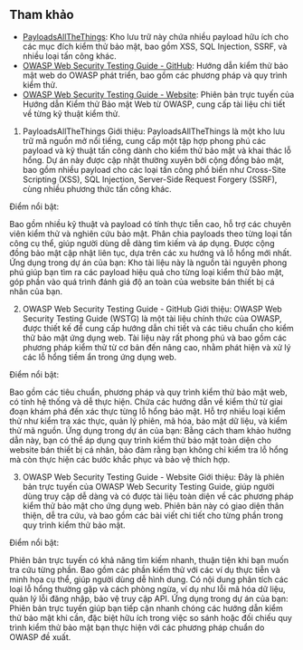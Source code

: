 ## Tham khảo

- [PayloadsAllTheThings](https://github.com/swisskyrepo/PayloadsAllTheThings): Kho lưu trữ này chứa nhiều payload hữu ích cho các mục đích kiểm thử bảo mật, bao gồm XSS, SQL Injection, SSRF, và nhiều loại tấn công khác.
- [OWASP Web Security Testing Guide - GitHub](https://github.com/OWASP/wstg/tree/master/document/4-Web_Application_Security_Testing): Hướng dẫn kiểm thử bảo mật web do OWASP phát triển, bao gồm các phương pháp và quy trình kiểm thử.
- [OWASP Web Security Testing Guide - Website](https://owasp.org/www-project-web-security-testing-guide/v42/): Phiên bản trực tuyến của Hướng dẫn Kiểm thử Bảo mật Web từ OWASP, cung cấp tài liệu chi tiết về từng kỹ thuật kiểm thử.

1. PayloadsAllTheThings
Giới thiệu:
PayloadsAllTheThings là một kho lưu trữ mã nguồn mở nổi tiếng, cung cấp một tập hợp phong phú các payload và kỹ thuật tấn công dành cho kiểm thử bảo mật và khai thác lỗ hổng. Dự án này được cập nhật thường xuyên bởi cộng đồng bảo mật, bao gồm nhiều payload cho các loại tấn công phổ biến như Cross-Site Scripting (XSS), SQL Injection, Server-Side Request Forgery (SSRF), cùng nhiều phương thức tấn công khác.

Điểm nổi bật:

Bao gồm nhiều kỹ thuật và payload có tính thực tiễn cao, hỗ trợ các chuyên viên kiểm thử và nghiên cứu bảo mật.
Phân chia payloads theo từng loại tấn công cụ thể, giúp người dùng dễ dàng tìm kiếm và áp dụng.
Được cộng đồng bảo mật cập nhật liên tục, dựa trên các xu hướng và lỗ hổng mới nhất.
Ứng dụng trong dự án của bạn:
Kho tài liệu này là nguồn tài nguyên phong phú giúp bạn tìm ra các payload hiệu quả cho từng loại kiểm thử bảo mật, góp phần vào quá trình đánh giá độ an toàn của website bán thiết bị cá nhân của bạn.

2. OWASP Web Security Testing Guide - GitHub
Giới thiệu:
OWASP Web Security Testing Guide (WSTG) là một tài liệu chính thức của OWASP, được thiết kế để cung cấp hướng dẫn chi tiết và các tiêu chuẩn cho kiểm thử bảo mật ứng dụng web. Tài liệu này rất phong phú và bao gồm các phương pháp kiểm thử từ cơ bản đến nâng cao, nhằm phát hiện và xử lý các lỗ hổng tiềm ẩn trong ứng dụng web.

Điểm nổi bật:

Bao gồm các tiêu chuẩn, phương pháp và quy trình kiểm thử bảo mật web, có tính hệ thống và dễ thực hiện.
Chứa các hướng dẫn về kiểm thử từ giai đoạn khám phá đến xác thực từng lỗ hổng bảo mật.
Hỗ trợ nhiều loại kiểm thử như kiểm tra xác thực, quản lý phiên, mã hóa, bảo mật dữ liệu, và kiểm thử mã nguồn.
Ứng dụng trong dự án của bạn:
Bằng cách tham khảo hướng dẫn này, bạn có thể áp dụng quy trình kiểm thử bảo mật toàn diện cho website bán thiết bị cá nhân, bảo đảm rằng bạn không chỉ kiểm tra lỗ hổng mà còn thực hiện các bước khắc phục và bảo vệ thích hợp.

3. OWASP Web Security Testing Guide - Website
Giới thiệu:
Đây là phiên bản trực tuyến của OWASP Web Security Testing Guide, giúp người dùng truy cập dễ dàng và có được tài liệu toàn diện về các phương pháp kiểm thử bảo mật cho ứng dụng web. Phiên bản này có giao diện thân thiện, dễ tra cứu, và bao gồm các bài viết chi tiết cho từng phần trong quy trình kiểm thử bảo mật.

Điểm nổi bật:

Phiên bản trực tuyến có khả năng tìm kiếm nhanh, thuận tiện khi bạn muốn tra cứu từng phần.
Bao gồm các phần kiểm thử với các ví dụ thực tiễn và minh họa cụ thể, giúp người dùng dễ hình dung.
Có nội dung phân tích các loại lỗ hổng thường gặp và cách phòng ngừa, ví dụ như lỗi mã hóa dữ liệu, quản lý lỗi đăng nhập, bảo vệ truy cập API.
Ứng dụng trong dự án của bạn:
Phiên bản trực tuyến giúp bạn tiếp cận nhanh chóng các hướng dẫn kiểm thử bảo mật khi cần, đặc biệt hữu ích trong việc so sánh hoặc đối chiếu quy trình kiểm thử bảo mật bạn thực hiện với các phương pháp chuẩn do OWASP đề xuất.


